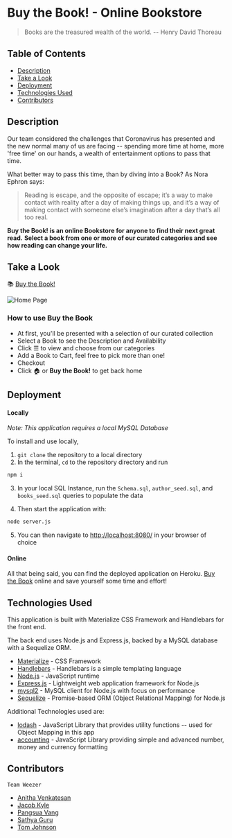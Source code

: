 # Buy the Book! - Online Bookstore
>
> Books are the treasured wealth of the world.
> -- Henry David Thoreau
>

## Table of Contents

* [Description](#description)
* [Take a Look](#take-a-look)
* [Deployment](#deployment)
* [Technologies Used](#technologies-used)
* [Contributors](#contributors)


## Description
Our team considered the challenges that Coronavirus has presented and the new normal many of us are facing -- spending more time at home, more 'free time' on our hands, a wealth of entertainment options to pass that time.

What better way to pass this time, than by diving into a Book? As Nora Ephron says:
>Reading is escape, and the opposite of escape; it’s a way to make contact with reality after a day of making things up, and it’s a way of making contact with someone else’s imagination after a day that’s all too real.


**Buy the Book! is an online Bookstore for anyone to find their next great read.**
**Select a book from one or more of our curated categories and see how reading can change your life.**


## Take a Look

:books: [Buy the Book!](https://buy-the-book.herokuapp.com/)

![Home Page](./public/assets/img/Buy_the_Book.gif)

### How to use Buy the Book
* At first, you'll be presented with a selection of our curated collection
* Select a Book to see the Description and Availability
* Click &#9776;   to view and choose from our categories
* Add a Book to Cart, feel free to pick more than one!
* Checkout
* Click :house: or **Buy the Book!** to get back home


## Deployment

#### Locally
_Note: This application requires a local MySQL Database_

To install and use locally,

1. `git clone` the repository to a local directory
2. In the terminal, `cd` to the repository directory and run

```bash
npm i
```

3. In your local SQL Instance, run the `Schema.sql`, `author_seed.sql`, and `books_seed.sql` queries to populate the data

4. Then start the application with:

```bash
node server.js
```

5. You can then navigate to [http://localhost:8080/](http://localhost:8080/) in your browser of choice

#### Online
All that being said, you can find the deployed application on Heroku. [Buy the Book](https://buy-the-book.herokuapp.com/) online and save yourself some time and effort!



## Technologies Used
This application is built with Materialize CSS Framework and Handlebars for the front end.

The back end uses Node.js and Express.js, backed by a MySQL database with a Sequelize ORM.

* [Materialize](https://materializecss.com/) - CSS Framework
* [Handlebars](https://handlebarsjs.com/) - Handlebars is a simple templating language
* [Node.js](https://nodejs.org/en/) - JavaScript runtime
* [Express.js](https://expressjs.com/) - Lightweight web application framework for Node.js
* [mysql2](https://github.com/mysqljs/mysql) - MySQL client for Node.js with focus on performance
* [Sequelize](https://sequelize.org/) - Promise-based ORM (Object Relational Mapping) for Node.js

Additional Technologies used are:

* [lodash](https://lodash.com/) - JavaScript Library that provides utility functions -- used for Object Mapping in this app
* [accounting](http://openexchangerates.github.io/accounting.js/) - JavaScript Library providing simple and advanced number, money and currency formatting



## Contributors
`Team Weezer`
- [Anitha Venkatesan](https://github.com/Anitha-Venkatesan)
- [Jacob Kyle](https://github.com/jkthomps21)
- [Pangsua Vang](https://github.com/pangsua26)
- [Sathya Guru](https://github.com/karpagasathya)
- [Tom Johnson](https://github.com/JOH07995)
